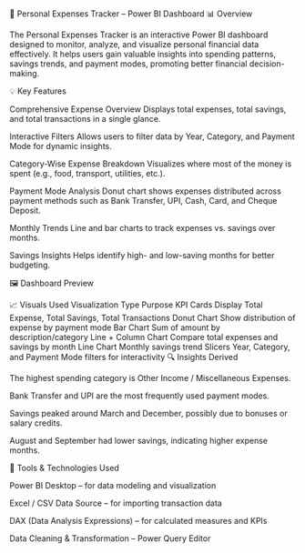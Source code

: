 🧾 Personal Expenses Tracker – Power BI Dashboard
📊 Overview

The Personal Expenses Tracker is an interactive Power BI dashboard designed to monitor, analyze, and visualize personal financial data effectively.
It helps users gain valuable insights into spending patterns, savings trends, and payment modes, promoting better financial decision-making.

💡 Key Features

Comprehensive Expense Overview
Displays total expenses, total savings, and total transactions in a single glance.

Interactive Filters
Allows users to filter data by Year, Category, and Payment Mode for dynamic insights.

Category-Wise Expense Breakdown
Visualizes where most of the money is spent (e.g., food, transport, utilities, etc.).

Payment Mode Analysis
Donut chart shows expenses distributed across payment methods such as Bank Transfer, UPI, Cash, Card, and Cheque Deposit.

Monthly Trends
Line and bar charts to track expenses vs. savings over months.

Savings Insights
Helps identify high- and low-saving months for better budgeting.

🖼️ Dashboard Preview

📈 Visuals Used
Visualization Type	Purpose
KPI Cards	Display Total Expense, Total Savings, Total Transactions
Donut Chart	Show distribution of expense by payment mode
Bar Chart	Sum of amount by description/category
Line + Column Chart	Compare total expenses and savings by month
Line Chart	Monthly savings trend
Slicers	Year, Category, and Payment Mode filters for interactivity
🔍 Insights Derived

The highest spending category is Other Income / Miscellaneous Expenses.

Bank Transfer and UPI are the most frequently used payment modes.

Savings peaked around March and December, possibly due to bonuses or salary credits.

August and September had lower savings, indicating higher expense months.

🧠 Tools & Technologies Used

Power BI Desktop – for data modeling and visualization

Excel / CSV Data Source – for importing transaction data

DAX (Data Analysis Expressions) – for calculated measures and KPIs

Data Cleaning & Transformation – Power Query Editor
